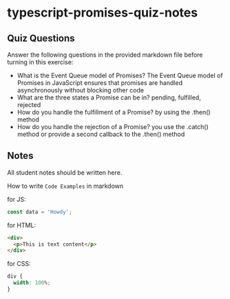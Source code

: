 # typescript-promises-quiz-notes

## Quiz Questions

Answer the following questions in the provided markdown file before turning in this exercise:

- What is the Event Queue model of Promises?
  The Event Queue model of Promises in JavaScript ensures that promises are handled asynchronously without blocking other code
- What are the three states a Promise can be in?
  pending, fulfilled, rejected
- How do you handle the fulfillment of a Promise?
  by using the .then() method
- How do you handle the rejection of a Promise?
  you use the .catch() method or provide a second callback to the .then() method

## Notes

All student notes should be written here.

How to write `Code Examples` in markdown

for JS:

```javascript
const data = 'Howdy';
```

for HTML:

```html
<div>
  <p>This is text content</p>
</div>
```

for CSS:

```css
div {
  width: 100%;
}
```
